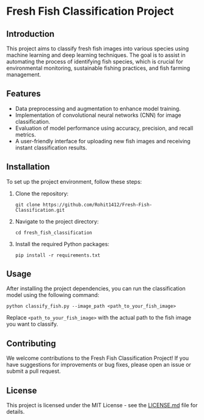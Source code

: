 
# Fresh Fish Classification Project

## Introduction
This project aims to classify fresh fish images into various species using machine learning and deep learning techniques. The goal is to assist in automating the process of identifying fish species, which is crucial for environmental monitoring, sustainable fishing practices, and fish farming management.

## Features
- Data preprocessing and augmentation to enhance model training.
- Implementation of convolutional neural networks (CNN) for image classification.
- Evaluation of model performance using accuracy, precision, and recall metrics.
- A user-friendly interface for uploading new fish images and receiving instant classification results.

## Installation
To set up the project environment, follow these steps:
1. Clone the repository:
   ```
   git clone https://github.com/Rohit1412/Fresh-Fish-Classification.git
   ```
2. Navigate to the project directory:
   ```
   cd fresh_fish_classification
   ```
3. Install the required Python packages:
   ```
   pip install -r requirements.txt
   ```

## Usage
After installing the project dependencies, you can run the classification model using the following command:
```
python classify_fish.py --image_path <path_to_your_fish_image>
```
Replace `<path_to_your_fish_image>` with the actual path to the fish image you want to classify.

## Contributing
We welcome contributions to the Fresh Fish Classification Project! If you have suggestions for improvements or bug fixes, please open an issue or submit a pull request.

## License
This project is licensed under the MIT License - see the [LICENSE.md](LICENSE.md) file for details.

